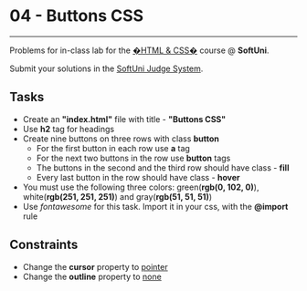 # 04 - Buttons CSS
------
Problems for in-class lab for the [�HTML & CSS�](https://softuni.bg/trainings/2375/html-and-css-may-2019) course @ **SoftUni**.

Submit your solutions in the [SoftUni Judge System](https://judge.softuni.bg/Contests/1234/CSS-Typography).

## Tasks
* Create an **"index.html"** file with title - **"Buttons CSS"**
* Use **h2** tag for headings
* Create nine buttons on three rows with class **button**
    * For the first button in each row use **a** tag 
    * For the next two buttons in the row use **button** tags
    * The buttons in the second and the third row should have class - **fill**
    * Every last button in the row should have class - **hover**
* You must use the following three colors: green(**rgb(0, 102, 0)**), white(**rgb(251, 251, 251)**) and gray(**rgb(51, 51, 51)**)
* Use _fontawesome_ for this task. Import it in your css, with the **@import** rule

## Constraints
* Change the **cursor** property to [pointer](https://www.w3schools.com/cssref/pr_class_cursor.asp)
* Change the **outline** property to [none](https://www.w3schools.com/Css/css_outline.asp)